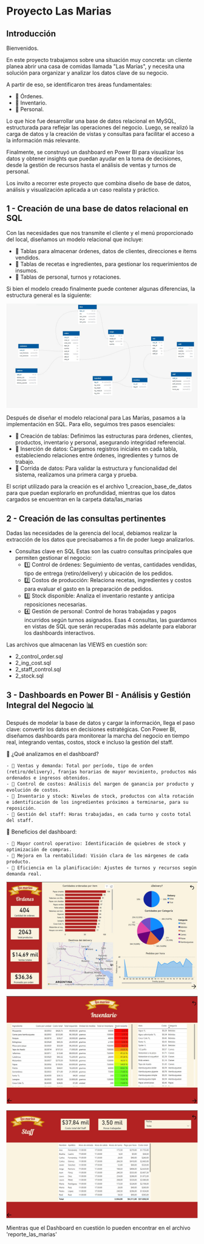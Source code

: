 # Proyecto Las Marias

## Introducción

Bienvenidos.

En este proyecto trabajamos sobre una situación muy concreta: un cliente planea abrir una casa de comidas llamada "Las Marías", y necesita una solución para organizar y analizar los datos clave de su negocio.

A partir de eso, se identificaron tres áreas fundamentales: 
- 🔹 Órdenes. 
- 🔹 Inventario. 
- 🔹 Personal.

Lo que hice fue desarrollar una base de datos relacional en MySQL, estructurada para reflejar las operaciones del negocio. Luego, se realizó la carga de datos y la creación de vistas y consultas para facilitar el acceso a la información más relevante.

Finalmente, se construyó un dashboard en Power BI para visualizar los datos y obtener insights que puedan ayudar en la toma de decisiones, desde la gestión de recursos hasta el análisis de ventas y turnos de personal.

Los invito a recorrer este proyecto que combina diseño de base de datos, análisis y visualización aplicada a un caso realista y práctico.

## 1 - Creación de una base de datos relacional en SQL

Con las necesidades que nos transmite el cliente y el menú proporcionado del local, diseñamos un modelo relacional que incluye:
- 🔹 Tablas para almacenar órdenes, datos de clientes, direcciones e ítems vendidos.
- 🔹 Tablas de recetas e ingredientes, para gestionar los requerimientos de insumos.
- 🔹 Tablas de personal, turnos y rotaciones.

Si bien el modelo creado finalmente puede contener algunas diferencias, la estructura general es la siguiente:

![Modelo relacional de la base de datos de Las Marías](create_bd.JPG)

Después de diseñar el modelo relacional para Las Marías, pasamos a la implementación en SQL. Para ello, seguimos tres pasos esenciales:
- 🔹 Creación de tablas: Definimos las estructuras para órdenes, clientes, productos, inventario y personal, asegurando integridad referencial.
- 🔹 Inserción de datos: Cargamos registros iniciales en cada tabla, estableciendo relaciones entre órdenes, ingredientes y turnos de trabajo.
- 🔹 Corrida de datos: Para validar la estructura y funcionalidad del sistema, realizamos una primera carga y prueba.

El script utilizado para la creación es el archivo 1_creacion_base_de_datos para que puedan explorarlo en profundidad, mientras que los datos cargados se encuentran en la carpeta data/las_marias

## 2 - Creación de las consultas pertinentes

Dadas las necesidades de la gerencia del local, debiamos realizar la extracción de los datos que precisabamos a fin de poder luego analizarlos.

- Consultas clave en SQL
Estas son las cuatro consultas principales que permiten gestionar el negocio:
    - 1️⃣ Control de órdenes: Seguimiento de ventas, cantidades vendidas, tipo de entrega (retiro/delivery) y ubicación de los pedidos.
    - 2️⃣ Costos de producción: Relaciona recetas, ingredientes y costos para evaluar el gasto en la preparación de pedidos.
    - 3️⃣ Stock disponible: Analiza el inventario restante y anticipa reposiciones necesarias.
    - 4️⃣ Gestión de personal: Control de horas trabajadas y pagos incurridos según turnos asignados.
Esas 4 consultas, las guardamos en vistas de SQL que serán recuperadas más adelante para elaborar los dashboards interactivos.

Las archivos que almacenan las VIEWS en cuestión son:
- 2_control_order.sql
- 2_ing_cost.sql
- 2_staff_control.sql
- 2_stock.sql

## 3 - Dashboards en Power BI - Análisis y Gestión Integral del Negocio 📊 
Después de modelar la base de datos y cargar la información, llega el paso clave: convertir los datos en decisiones estratégicas. Con Power BI, diseñamos dashboards para monitorear la marcha del negocio en tiempo real, integrando ventas, costos, stock e incluso la gestión del staff. 

🔹 ¿Qué analizamos en el dashboard? 

    - 📌 Ventas y demanda: Total por período, tipo de orden (retiro/delivery), franjas horarias de mayor movimiento, productos más ordenados e ingresos obtenidos. 
    - 📌 Control de costos: Análisis del margen de ganancia por producto y evolución de costos. 
    - 📌 Inventario y stock: Niveles de stock, productos con alta rotación e identificación de los ingredientes próximos a terminarse, para su reposición. 
    - 📌 Gestión del staff: Horas trabajadas, en cada turno y costo total del staff. 

🔹 Beneficios del dashboard: 

    - 📌 Mayor control operativo: Identificación de quiebres de stock y optimización de compras. 
    - 📌 Mejora en la rentabilidad: Visión clara de los márgenes de cada producto. 
    - 📌 Eficiencia en la planificación: Ajustes de turnos y recursos según demanda real. 

![Dashboard del control de órdenes](reporte1.JPG)

![Dashboard del control de inventario](reporte2.JPG)

![Dashboard del control de staff](reporte3.JPG)

Mientras que el Dashboard en cuestión lo pueden encontrar en el archivo 'reporte_las_marias'
